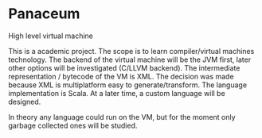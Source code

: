 Panaceum
========

High level virtual machine


This is a academic project. The scope is to learn compiler/virtual machines technology.
The backend of the virtual machine will be the JVM first, later other options will be investigated (C/LLVM backend).
The intermediate representation / bytecode of the VM is XML. The decision was made because XML is multiplatform easy to generate/transform.
The language implementation is Scala.
At a later time, a custom language will be designed.

In theory any language could run on the VM, but for the moment only garbage collected ones will be studied.